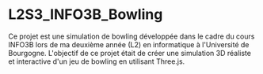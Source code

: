 # L2S3_INFO3B_Bowling
Ce projet est une simulation de bowling développée dans le cadre du cours INFO3B lors de ma deuxième année (L2) en informatique à l'Université de Bourgogne. L'objectif de ce projet était de créer une simulation 3D réaliste et interactive d'un jeu de bowling en utilisant Three.js.
